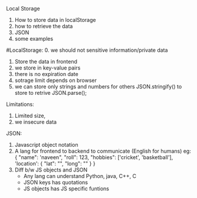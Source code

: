 Local Storage
1. How to store data in localStorage
2. how to retrieve the data
3. JSON
4. some examples


#LocalStorage:
0. we should not sensitive information/private data
1. Store the data in frontend
2. we store in key-value pairs
3. there is no expiration date
4. sotrage limit depends on browser
5. we can store only strings and numbers 
    for others JSON.stringify() to store 
     to retrive JSON.parse();

Limitations: 
1. Limited size,
2. we insecure data


JSON: 
1. Javascript object notation
2. A lang for frontend to backend to communicate (English for humans)
eg: 
    {
        "name": 'naveen",
        "roll": 123,
        "hobbies":  ['cricket', 'basketball'],
        'location': {
            "lat": "",
            "long": ""
        }
    }
3. Diff b/w JS objects and JSON
    - Any lang can understand Python, java, C++, C
    - JSON keys has quotations
    - JS objects has JS specific funtions
    